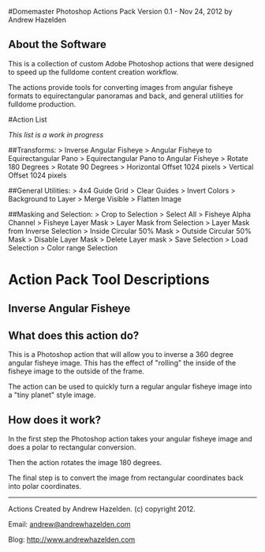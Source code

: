 #Domemaster Photoshop Actions Pack
Version 0.1 - Nov 24, 2012
by Andrew Hazelden


About the Software
-----------------
This is a collection of custom Adobe Photoshop actions that were designed to speed up the fulldome content creation workflow. 

The actions provide tools for converting images from angular fisheye formats to equirectangular panoramas and back, and general utilities for fulldome production.


#Action List

_This list is a work in progress_

##Transforms:
	 > Inverse Angular Fisheye
	 > Angular Fisheye to Equirectangular Pano
	 > Equirectangular Pano to Angular Fisheye
	 > Rotate 180 Degrees
	 > Rotate 90 Degrees
	 > Horizontal Offset 1024 pixels
	 > Vertical Offset 1024 pixels

##General Utilities:
	 > 4x4 Guide Grid
	 > Clear Guides
	 > Invert Colors
	 > Background to Layer
	 > Merge Visible
	 > Flatten Image

##Masking and Selection:
	 > Crop to Selection
	 > Select All
	 > Fisheye Alpha Channel
	 > Fisheye Layer Mask
	 > Layer Mask from Selection
	 > Layer Mask from Inverse Selection
	 > Inside Circular 50% Mask
	 > Outside Circular 50% Mask
	 > Disable Layer Mask
	 > Delete Layer mask
	 > Save Selection
	 > Load Selection
	 > Color range Selection

# Action Pack Tool Descriptions

## Inverse Angular Fisheye 


What does this action do?
-------------------------
This is a Photoshop action that will allow you to inverse a 360 degree angular fisheye image. This has the effect of "rolling" the inside of the fisheye image to the outside of the frame.

The action can be used to quickly turn a regular angular fisheye image into a "tiny planet" style image.


How does it work?
-----------------
In the first step the Photoshop action takes your angular fisheye image and does a polar to rectangular conversion.

Then the action rotates the image 180 degrees.

The final step is to convert the image from rectangular coordinates back into polar coordinates.




* * *

Actions Created by Andrew Hazelden. (c) copyright 2012.

Email: andrew@andrewhazelden.com

Blog: http://www.andrewhazelden.com
